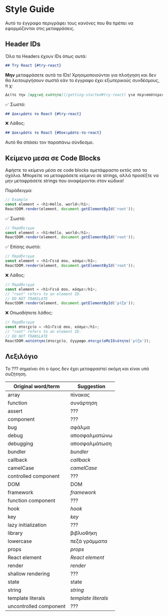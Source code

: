 # Style Guide

Αυτό το έγγραφο περιγράφει τους κανόνες που θα πρέπει να εφαρμόζονται στις μεταφράσεις.

## Header IDs

Όλα τα Headers έχουν IDs όπως αυτά:

```md
## Try React {#try-react}
```

**Μην** μεταφράσετε αυτά τα IDs! Χρησιμοποιούνται για πλοήγηση και δεν θα λειτουργήσουν σωστά εάν το έγγραφο έχει εξωτερικούς συνδέσμους, π χ:

```md
Δείτε την [αρχική ενότητα](/getting-started#try-react) για περισσότερες πληροφορίες.
```

✅ Σωστό:

```md
## Δοκιμάστε το React {#try-react}
```

❌ Λάθος:

```md
## Δοκιμάστε το React {#δοκιμάστε-το-react}
```

Αυτό θα σπάσει τον παραπάνω σύνδεσμο.

## Κείμενο μεσα σε Code Blocks

Αφήστε το κείμενο μέσα σε code blocks αμετάφραστο εκτός από τα σχόλια. Μπορείτε να μεταφράσετε κείμενο σε strings, αλλά προσέξτε να μην μεταφράσετε strings που αναφέρονται στον κώδικα!

Παράδειγμα:
```js
// Example
const element = <h1>Hello, world</h1>;
ReactDOM.render(element, document.getElementById('root'));
```

✅ Σωστό:

```js
// Παράδειγμα
const element = <h1>Hello, world</h1>;
ReactDOM.render(element, document.getElementById('root'));
```

✅ Επίσης σωστό:

```js
// Παράδειγμα
const element = <h1>Γειά σου, κόσμε</h1>;
ReactDOM.render(element, document.getElementById('root'));
```

❌ Λάθος:

```js
// Παράδειγμα
const element = <h1>Γειά σου, κόσμε</h1>;
// "root" refers to an element ID.
// DO NOT TRANSLATE
ReactDOM.render(element, document.getElementById('ρίζα'));
```

❌ Οπωσδήποτε λάθος:

```js
// Παράδειγμα
const στοιχείο = <h1>Γειά σου, κόσμε</h1>;
// "root" refers to an element ID.
// DO NOT TRANSLATE
ReactDOM.κατέστησε(στοιχείο, έγγραφο.στοιχείοΜεΙδιότητα('ρίζα'));
```

## Λεξιλόγιο

Το ??? σημαίνει ότι ο όρος δεν έχει μεταφραστεί ακόμη και είναι υπό συζήτηση.

| Original word/term | Suggestion |
| ------------------ | ---------- |
| array | πίνακας |
| function | συνάρτηση |
| assert | ??? |
| component | ??? |
| bug | σφάλμα |
| debug | αποσφαλματώνω |
| debugging | αποσφαλμάτωση |
| bundler | *bundler* |
| callback | *callback* |
| camelCase | *camelCase* |
| controlled component | ??? |
| DOM | DOM |
| framework | *framework* |
| function component | ??? |
| hook | *hook* |
| key | *key* |
| lazy initialization | ??? |
| library | βιβλιοθήκη |
| lowercase | πεζά γράμματα |
| props | *props* |
| React element | *React element* |
| render | *render* |
| shallow rendering | ??? |
| state | state |
| string | *string* |
| template literals | *template literals* |
| uncontrolled component | ??? |
